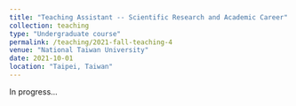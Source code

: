 ```yaml
---
title: "Teaching Assistant -- Scientific Research and Academic Career"
collection: teaching
type: "Undergraduate course"
permalink: /teaching/2021-fall-teaching-4
venue: "National Taiwan University"
date: 2021-10-01
location: "Taipei, Taiwan"
---
```


In progress...
